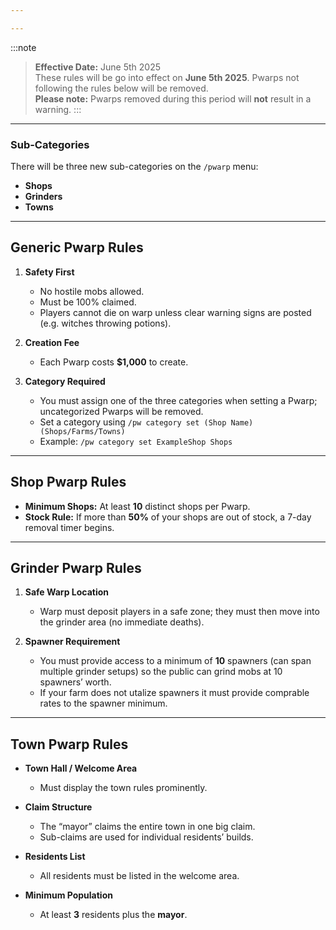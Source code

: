 ```yaml
---

---
```

:::note
> **Effective Date:** June 5th 2025  
> These rules will be go into effect on **June 5th 2025**. Pwarps not following the rules below will be removed.  
> **Please note:** Pwarps removed during this period will **not** result in a warning.
:::
---

### Sub-Categories  
There will be three new sub-categories on the `/pwarp` menu:  
- **Shops**  
- **Grinders**  
- **Towns**  

---

## Generic Pwarp Rules

1. **Safety First**  
   - No hostile mobs allowed.  
   - Must be 100% claimed.  
   - Players cannot die on warp unless clear warning signs are posted (e.g. witches throwing potions).

2. **Creation Fee**  
   - Each Pwarp costs **$1,000** to create.

3. **Category Required**  
   - You must assign one of the three categories when setting a Pwarp; uncategorized Pwarps will be removed.
   - Set a category using `/pw category set (Shop Name) (Shops/Farms/Towns)`
   - Example: `/pw category set ExampleShop Shops`

---

## Shop Pwarp Rules

- **Minimum Shops:** At least **10** distinct shops per Pwarp.  
- **Stock Rule:** If more than **50%** of your shops are out of stock, a 7-day removal timer begins.

---

## Grinder Pwarp Rules

1. **Safe Warp Location**  
   - Warp must deposit players in a safe zone; they must then move into the grinder area (no immediate deaths).

2. **Spawner Requirement**  
   - You must provide access to a minimum of **10** spawners (can span multiple grinder setups) so the public can grind mobs at 10 spawners’ worth.
   - If your farm does not utalize spawners it must provide comprable rates to the spawner minimum.

---

## Town Pwarp Rules

- **Town Hall / Welcome Area**  
  - Must display the town rules prominently.

- **Claim Structure**  
  - The “mayor” claims the entire town in one big claim.  
  - Sub-claims are used for individual residents’ builds.

- **Residents List**  
  - All residents must be listed in the welcome area.

- **Minimum Population**  
  - At least **3** residents plus the **mayor**.
